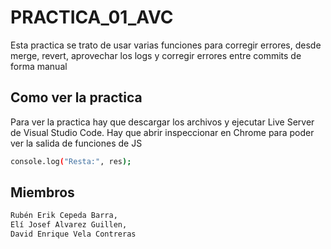 # PRACTICA_01_AVC

Esta practica se trato de usar varias funciones para corregir errores, desde merge, revert, aprovechar los logs y corregir errores entre commits de forma manual

## Como ver la practica

Para ver la practica hay que descargar los archivos y ejecutar Live Server de Visual Studio Code. Hay que abrir inspeccionar en Chrome para poder ver la salida de funciones de JS

```bash
console.log("Resta:", res);
```

## Miembros

```bash
Rubén Erik Cepeda Barra,
Elí Josef Alvarez Guillen,
David Enrique Vela Contreras
```
